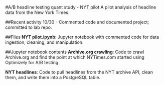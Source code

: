#A/B headline testing quant study - NYT pilot
A pilot analysis of headline data from the New York Times.

##Recent activity
10/30 - Commented code and documented project; committed to lab repo.

##Files
**NYT pilot.ipynb**: Jupyter notebook with commented code for data ingestion, cleaning, and manipulation.

##Jupyter notebook contents
**Archive.org crawling**: Code to crawl Archive.org and find the point at which NYTimes.com started using Optimizely for A/B testing.

**NYT headlines**: Code to pull headlines from the NYT archive API, clean them, and write them into a PostgreSQL table.
